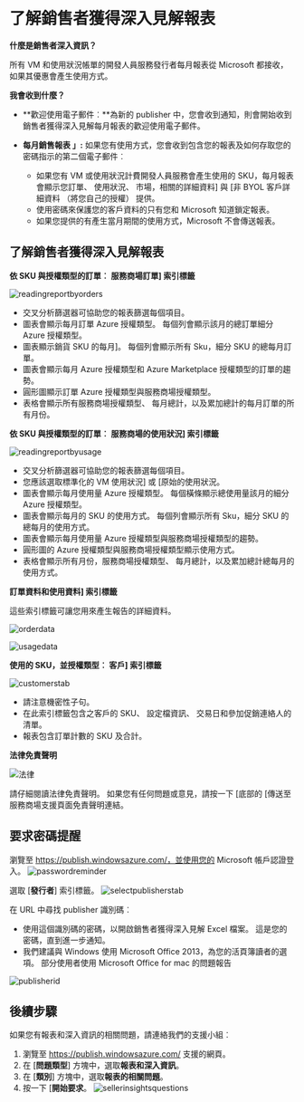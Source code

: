 <properties
   pageTitle="了解 Azure Marketplace 的使用狀況報表及報表的銷售者深入見解 |Microsoft Azure"
   description="Azure 服務商場銷售者，以了解使用狀況報表時，也就是銷售者獲得深入見解的報表"
   services="Azure Marketplace"
   documentationCenter="na"
   authors="v-jeana"
   manager="lakoch"
   editor=""/>

<tags
   ms.service="marketplace"
   ms.devlang="na"
   ms.topic="article"
   ms.tgt_pltfrm="na"
   ms.workload="na"
   ms.date="02/05/2016"
   ms.author="v-jeana; hascipio"/>

# <a name="understand-your-seller-insights-report"></a>了解銷售者獲得深入見解報表

**什麼是銷售者深入資訊？**

所有 VM 和使用狀況帳單的開發人員服務發行者每月報表從 Microsoft 都接收，如果其優惠會產生使用方式。

**我會收到什麼？**

- **歡迎使用電子郵件︰**為新的 publisher 中，您會收到通知，則會開始收到銷售者獲得深入見解每月報表的歡迎使用電子郵件。

- **每月銷售報表 」:** 如果您有使用方式，您會收到包含您的報表及如何存取您的密碼指示的第二個電子郵件︰

    - 如果您有 VM 或使用狀況計費開發人員服務會產生使用的 SKU，每月報表會顯示您訂單、 使用狀況、 市場，相關的詳細資料] 與 [非 BYOL 客戶詳細資料 （將您自己的授權） 提供。
    - 使用密碼來保護您的客戶資料的只有您和 Microsoft 知道鎖定報表。
    - 如果您提供的有產生當月期間的使用方式，Microsoft 不會傳送報表。

## <a name="understand-your-seller-insights-report"></a>了解銷售者獲得深入見解報表


**依 SKU 與授權類型的訂單︰ 服務商場訂單] 索引標籤**

![readingreportbyorders][2]

- 交叉分析篩選器可協助您的報表篩選每個項目。
- 圖表會顯示每月訂單 Azure 授權類型。 每個列會顯示該月的總訂單細分 Azure 授權類型。
- 圖表顯示銷貨 SKU 的每月]。 每個列會顯示所有 Sku，細分 SKU 的總每月訂單。
- 圖表會顯示每月 Azure 授權類型和 Azure Marketplace 授權類型的訂單的趨勢。
- 圓形圖顯示訂單 Azure 授權類型與服務商場授權類型。
- 表格會顯示所有服務商場授權類型、 每月總計，以及累加總計的每月訂單的所有月份。


**依 SKU 與授權類型的訂單︰ 服務商場的使用狀況] 索引標籤**

![readingreportbyusage][3]

- 交叉分析篩選器可協助您的報表篩選每個項目。
- 您應該選取標準化的 VM 使用狀況] 或 [原始的使用狀況。
- 圖表會顯示每月使用量 Azure 授權類型。 每個橫條顯示總使用量該月的細分 Azure 授權類型。
- 圖表會顯示每月的 SKU 的使用方式。 每個列會顯示所有 Sku，細分 SKU 的總每月的使用方式。
- 圖表會顯示每月使用量 Azure 授權類型與服務商場授權類型的趨勢。
- 圓形圖的 Azure 授權類型與服務商場授權類型顯示使用方式。
- 表格會顯示所有月份，服務商場授權類型、 每月總計，以及累加總計總每月的使用方式。


**訂單資料和使用資料] 索引標籤**

這些索引標籤可讓您用來產生報告的詳細資料。

![orderdata][4]

![usagedata][5]



**使用的 SKU，並授權類型︰ 客戶] 索引標籤**

![customerstab][6]

- 請注意機密性子句。
- 在此索引標籤包含之客戶的 SKU、 設定檔資訊、 交易日和參加促銷連絡人的清單。
- 報表包含訂單計數的 SKU 及合計。


**法律免責聲明**

![法律][1]

請仔細閱讀法律免責聲明。 如果您有任何問題或意見，請按一下 [底部的 [傳送至服務商場支援頁面免責聲明連結。

## <a name="request-a-password-reminder"></a>要求密碼提醒

瀏覽至 https://publish.windowsazure.com/，並使用您的 Microsoft 帳戶認證登入。
![passwordreminder][7]

選取 [**發行者**] 索引標籤。
![selectpublisherstab][8]


在 URL 中尋找 publisher 識別碼︰
- 使用這個識別碼的密碼，以開啟銷售者獲得深入見解 Excel 檔案。
這是您的密碼，直到進一步通知。
- 我們建議與 Windows 使用 Microsoft Office 2013，為您的活頁簿讀者的選項。  部分使用者使用 Microsoft Office for mac 的問題報告

![publisherid][9]


## <a name="next-steps"></a>後續步驟  
如果您有報表和深入資訊的相關問題，請連絡我們的支援小組︰

1. 瀏覽至 https://publish.windowsazure.com/ 支援的網頁。
2. 在 [**問題類型**] 方塊中，選取**報表和深入資訊**。
3. 在 [**類別**] 方塊中，選取**報表的相關問題**。
4. 按一下 [**開始要求**。
  ![sellerinsightsquestions][10]



[1]: ./media/marketplace-publishing-report-seller-insights/legal.png
[2]: ./media/marketplace-publishing-report-seller-insights/readingreportbyorders.png
[3]: ./media/marketplace-publishing-report-seller-insights/readingreportbyusage.png
[4]: ./media/marketplace-publishing-report-seller-insights/orderdata.png
[5]: ./media/marketplace-publishing-report-seller-insights/usagedata.png
[6]: ./media/marketplace-publishing-report-seller-insights/customerstab.png
[7]: ./media/marketplace-publishing-report-seller-insights/passwordreminder.png
[8]: ./media/marketplace-publishing-report-seller-insights/selectpublisherstab.png
[9]: ./media/marketplace-publishing-report-seller-insights/publisherid.png
[10]: ./media/marketplace-publishing-report-seller-insights/sellerinsightsquestions.png
